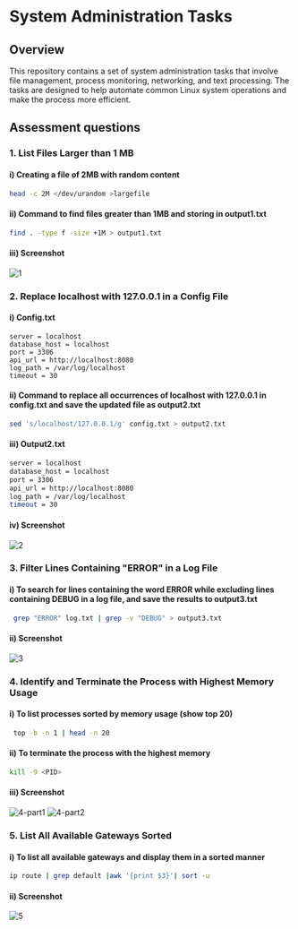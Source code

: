 # System Administration Tasks

## Overview
This repository contains a set of system administration tasks that involve file management, process monitoring, networking, and text processing. The tasks are designed to help automate common Linux system operations and make the process more efficient.

## Assessment questions

### **1. List Files Larger than 1 MB**

#### i) Creating a file of 2MB with random content
```bash
head -c 2M </dev/urandom >largefile
```
#### ii) Command to find files greater than 1MB and storing in output1.txt
```bash
find . -type f -size +1M > output1.txt
```
#### iii) Screenshot
![1](https://github.com/user-attachments/assets/c3a80b50-f974-4794-b715-d83933e67c1b)

### **2. Replace localhost with 127.0.0.1 in a Config File**

#### i) Config.txt
``` text
server = localhost
database_host = localhost
port = 3306
api_url = http://localhost:8080
log_path = /var/log/localhost
timeout = 30
```
#### ii) Command to replace all occurrences of localhost with 127.0.0.1 in config.txt and save the updated file as output2.txt
```bash
sed 's/localhost/127.0.0.1/g' config.txt > output2.txt
```
#### iii) Output2.txt
```bash
server = localhost
database_host = localhost
port = 3306
api_url = http://localhost:8080
log_path = /var/log/localhost
timeout = 30
```
#### iv) Screenshot
![2](https://github.com/user-attachments/assets/574cbb35-6c9a-44f1-83bd-0c8faecf4862)

### **3. Filter Lines Containing "ERROR" in a Log File**

#### i) To search for lines containing the word ERROR while excluding lines containing DEBUG in a log file, and save the results to output3.txt
```bash
 grep "ERROR" log.txt | grep -v "DEBUG" > output3.txt
```
#### ii) Screenshot
![3](https://github.com/user-attachments/assets/19b58617-bb48-4df5-a2b2-667b32f8f434)

### **4. Identify and Terminate the Process with Highest Memory Usage**

#### i) To list processes sorted by memory usage (show top 20)
```bash
 top -b -n 1 | head -n 20
```
#### ii) To terminate the process with the highest memory
```bash
kill -9 <PID>
```
#### iii) Screenshot
![4-part1](https://github.com/user-attachments/assets/f81d1434-c01c-4d71-a2db-85cd2776ff53)
![4-part2](https://github.com/user-attachments/assets/3982b2e4-11ca-4734-a614-f1c87dcb5d74)

### **5. List All Available Gateways Sorted**

#### i) To list all available gateways and display them in a sorted manner
```bash
ip route | grep default |awk '{print $3}'| sort -u
```
#### ii) Screenshot
![5](https://github.com/user-attachments/assets/a38fdfbf-05d1-4d23-9136-7747395e2099)

